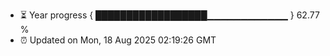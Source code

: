 - ⏳ Year progress { ██████████████████▁▁▁▁▁▁▁▁▁▁▁▁ } 62.77 %
- ⏰ Updated on Mon, 18 Aug 2025 02:19:26 GMT

